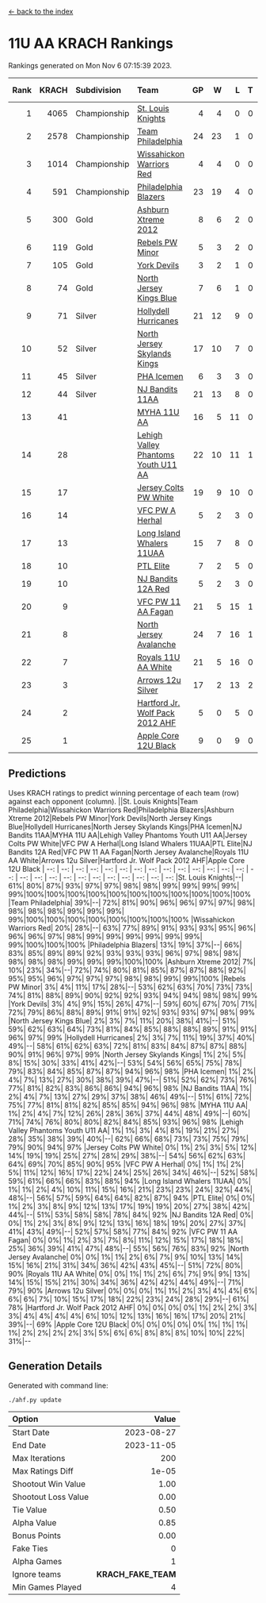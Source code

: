 [<- back to the index](readme.md)
# 11U AA KRACH Rankings
Rankings generated on Mon Nov  6 07:15:39 2023.

Rank|KRACH|Subdivision|Team|GP|W|L|T|OTW|OTL|SoS|Exp Wins|Win Diff
---:|---:|:---|:---|---:|---:|---:|---:|---:|---:|---:|---:|---:
1|4065|Championship|[St. Louis Knights](https://gamesheetstats.com/seasons/3659/teams/143319/schedule)|4|4|0|0|0|0|139|4.8|-0.0
2|2578|Championship|[Team Philadelphia](https://gamesheetstats.com/seasons/3659/teams/140788/schedule)|24|23|1|0|0|0|136|23.8|-0.0
3|1014|Championship|[Wissahickon Warriors Red](https://gamesheetstats.com/seasons/3659/teams/140468/schedule)|4|4|0|0|1|0|32|4.9|0.0
4|591|Championship|[Philadelphia Blazers](https://gamesheetstats.com/seasons/3659/teams/140785/schedule)|23|19|4|0|0|0|514|19.8|-0.0
5|300|Gold|[Ashburn Xtreme 2012](https://gamesheetstats.com/seasons/3659/teams/140775/schedule)|8|6|2|0|1|0|586|6.8|-0.0
6|119|Gold|[Rebels PW Minor](https://gamesheetstats.com/seasons/3659/teams/140786/schedule)|5|3|2|0|0|0|537|3.8|-0.0
7|105|Gold|[York Devils](https://gamesheetstats.com/seasons/3659/teams/140469/schedule)|3|2|1|0|1|0|650|2.9|0.0
8|74|Gold|[North Jersey Kings Blue](https://gamesheetstats.com/seasons/3659/teams/140459/schedule)|7|6|1|0|0|0|14|6.9|0.0
9|71|Silver|[Hollydell Hurricanes](https://gamesheetstats.com/seasons/3659/teams/140777/schedule)|21|12|9|0|0|1|561|12.9|0.0
10|52|Silver|[North Jersey Skylands Kings](https://gamesheetstats.com/seasons/3659/teams/140784/schedule)|17|10|7|0|1|1|353|10.9|0.0
11|45|Silver|[PHA Icemen](https://gamesheetstats.com/seasons/3659/teams/143313/schedule)|6|3|3|0|0|0|395|3.9|0.0
12|44|Silver|[NJ Bandits 11AA](https://gamesheetstats.com/seasons/3659/teams/140782/schedule)|21|13|8|0|0|1|177|13.9|0.0
13|41||[MYHA 11U AA](https://gamesheetstats.com/seasons/3659/teams/140781/schedule)|16|5|11|0|0|0|612|5.9|0.0
14|28||[Lehigh Valley Phantoms Youth U11 AA](https://gamesheetstats.com/seasons/3659/teams/140779/schedule)|22|10|11|1|1|0|494|11.4|0.0
15|17||[Jersey Colts PW White](https://gamesheetstats.com/seasons/3659/teams/140778/schedule)|19|9|10|0|1|0|181|9.9|0.0
16|14||[VFC PW A Herhal](https://gamesheetstats.com/seasons/3659/teams/140467/schedule)|5|2|3|0|0|1|31|2.9|0.0
17|13||[Long Island Whalers 11UAA](https://gamesheetstats.com/seasons/3659/teams/140780/schedule)|15|7|8|0|0|1|57|7.9|0.0
18|10||[PTL Elite](https://gamesheetstats.com/seasons/3659/teams/140462/schedule)|7|2|5|0|0|0|29|2.9|0.0
19|10||[NJ Bandits 12A Red](https://gamesheetstats.com/seasons/3659/teams/140458/schedule)|5|2|3|0|0|0|17|2.9|0.0
20|9||[VFC PW 11 AA Fagan](https://gamesheetstats.com/seasons/3659/teams/140789/schedule)|21|5|15|1|1|1|296|6.4|0.0
21|8||[North Jersey Avalanche](https://gamesheetstats.com/seasons/3659/teams/140783/schedule)|24|7|16|1|1|3|142|8.4|0.0
22|7||[Royals 11U AA White](https://gamesheetstats.com/seasons/3659/teams/140787/schedule)|21|5|16|0|1|0|378|5.9|0.0
23|3||[Arrows 12u Silver](https://gamesheetstats.com/seasons/3659/teams/140774/schedule)|17|2|13|2|0|0|58|3.9|0.0
24|2||[Hartford Jr. Wolf Pack 2012 AHF](https://gamesheetstats.com/seasons/3659/teams/140776/schedule)|5|0|5|0|0|0|30|0.9|0.0
25|1||[Apple Core 12U Black](https://gamesheetstats.com/seasons/3659/teams/140773/schedule)|9|0|9|0|0|0|503|0.9|0.0

## Predictions
Uses KRACH ratings to predict winning percentage of each team (row) against each opponent (column).
||St. Louis Knights|Team Philadelphia|Wissahickon Warriors Red|Philadelphia Blazers|Ashburn Xtreme 2012|Rebels PW Minor|York Devils|North Jersey Kings Blue|Hollydell Hurricanes|North Jersey Skylands Kings|PHA Icemen|NJ Bandits 11AA|MYHA 11U AA|Lehigh Valley Phantoms Youth U11 AA|Jersey Colts PW White|VFC PW A Herhal|Long Island Whalers 11UAA|PTL Elite|NJ Bandits 12A Red|VFC PW 11 AA Fagan|North Jersey Avalanche|Royals 11U AA White|Arrows 12u Silver|Hartford Jr. Wolf Pack 2012 AHF|Apple Core 12U Black
| --: | --: | --: | --: | --: | --: | --: | --: | --: | --: | --: | --: | --: | --: | --: | --: | --: | --: | --: | --: | --: | --: | --: | --: | --: | --: 
|St. Louis Knights|--| 61%| 80%| 87%| 93%| 97%| 97%| 98%| 98%| 99%| 99%| 99%| 99%| 99%|100%|100%|100%|100%|100%|100%|100%|100%|100%|100%|100%
|Team Philadelphia| 39%|--| 72%| 81%| 90%| 96%| 96%| 97%| 97%| 98%| 98%| 98%| 98%| 99%| 99%| 99%| 99%|100%|100%|100%|100%|100%|100%|100%|100%
|Wissahickon Warriors Red| 20%| 28%|--| 63%| 77%| 89%| 91%| 93%| 93%| 95%| 96%| 96%| 96%| 97%| 98%| 99%| 99%| 99%| 99%| 99%| 99%| 99%|100%|100%|100%
|Philadelphia Blazers| 13%| 19%| 37%|--| 66%| 83%| 85%| 89%| 89%| 92%| 93%| 93%| 93%| 96%| 97%| 98%| 98%| 98%| 98%| 98%| 99%| 99%| 99%|100%|100%
|Ashburn Xtreme 2012|  7%| 10%| 23%| 34%|--| 72%| 74%| 80%| 81%| 85%| 87%| 87%| 88%| 92%| 95%| 95%| 96%| 97%| 97%| 97%| 98%| 98%| 99%| 99%|100%
|Rebels PW Minor|  3%|  4%| 11%| 17%| 28%|--| 53%| 62%| 63%| 70%| 73%| 73%| 74%| 81%| 88%| 89%| 90%| 92%| 92%| 93%| 94%| 94%| 98%| 98%| 99%
|York Devils|  3%|  4%|  9%| 15%| 26%| 47%|--| 59%| 60%| 67%| 70%| 71%| 72%| 79%| 86%| 88%| 89%| 91%| 91%| 92%| 93%| 93%| 97%| 98%| 99%
|North Jersey Kings Blue|  2%|  3%|  7%| 11%| 20%| 38%| 41%|--| 51%| 59%| 62%| 63%| 64%| 73%| 81%| 84%| 85%| 88%| 88%| 89%| 91%| 91%| 96%| 97%| 99%
|Hollydell Hurricanes|  2%|  3%|  7%| 11%| 19%| 37%| 40%| 49%|--| 58%| 61%| 62%| 63%| 72%| 81%| 83%| 84%| 87%| 87%| 88%| 90%| 91%| 96%| 97%| 99%
|North Jersey Skylands Kings|  1%|  2%|  5%|  8%| 15%| 30%| 33%| 41%| 42%|--| 53%| 54%| 56%| 65%| 75%| 78%| 79%| 83%| 84%| 85%| 87%| 87%| 94%| 96%| 98%
|PHA Icemen|  1%|  2%|  4%|  7%| 13%| 27%| 30%| 38%| 39%| 47%|--| 51%| 52%| 62%| 73%| 76%| 77%| 81%| 82%| 83%| 86%| 86%| 94%| 96%| 98%
|NJ Bandits 11AA|  1%|  2%|  4%|  7%| 13%| 27%| 29%| 37%| 38%| 46%| 49%|--| 51%| 61%| 72%| 75%| 77%| 81%| 81%| 82%| 85%| 85%| 94%| 96%| 98%
|MYHA 11U AA|  1%|  2%|  4%|  7%| 12%| 26%| 28%| 36%| 37%| 44%| 48%| 49%|--| 60%| 71%| 74%| 76%| 80%| 80%| 82%| 84%| 85%| 93%| 96%| 98%
|Lehigh Valley Phantoms Youth U11 AA|  1%|  1%|  3%|  4%|  8%| 19%| 21%| 27%| 28%| 35%| 38%| 39%| 40%|--| 62%| 66%| 68%| 73%| 73%| 75%| 79%| 79%| 90%| 94%| 97%
|Jersey Colts PW White|  0%|  1%|  2%|  3%|  5%| 12%| 14%| 19%| 19%| 25%| 27%| 28%| 29%| 38%|--| 54%| 56%| 62%| 63%| 64%| 69%| 70%| 85%| 90%| 95%
|VFC PW A Herhal|  0%|  1%|  1%|  2%|  5%| 11%| 12%| 16%| 17%| 22%| 24%| 25%| 26%| 34%| 46%|--| 52%| 58%| 59%| 61%| 66%| 66%| 83%| 88%| 94%
|Long Island Whalers 11UAA|  0%|  1%|  1%|  2%|  4%| 10%| 11%| 15%| 16%| 21%| 23%| 23%| 24%| 32%| 44%| 48%|--| 56%| 57%| 59%| 64%| 64%| 82%| 87%| 94%
|PTL Elite|  0%|  0%|  1%|  2%|  3%|  8%|  9%| 12%| 13%| 17%| 19%| 19%| 20%| 27%| 38%| 42%| 44%|--| 51%| 53%| 58%| 58%| 78%| 84%| 92%
|NJ Bandits 12A Red|  0%|  0%|  1%|  2%|  3%|  8%|  9%| 12%| 13%| 16%| 18%| 19%| 20%| 27%| 37%| 41%| 43%| 49%|--| 52%| 57%| 58%| 77%| 84%| 92%
|VFC PW 11 AA Fagan|  0%|  0%|  1%|  2%|  3%|  7%|  8%| 11%| 12%| 15%| 17%| 18%| 18%| 25%| 36%| 39%| 41%| 47%| 48%|--| 55%| 56%| 76%| 83%| 92%
|North Jersey Avalanche|  0%|  0%|  1%|  1%|  2%|  6%|  7%|  9%| 10%| 13%| 14%| 15%| 16%| 21%| 31%| 34%| 36%| 42%| 43%| 45%|--| 51%| 72%| 80%| 90%
|Royals 11U AA White|  0%|  0%|  1%|  1%|  2%|  6%|  7%|  9%|  9%| 13%| 14%| 15%| 15%| 21%| 30%| 34%| 36%| 42%| 42%| 44%| 49%|--| 71%| 79%| 90%
|Arrows 12u Silver|  0%|  0%|  0%|  1%|  1%|  2%|  3%|  4%|  4%|  6%|  6%|  6%|  7%| 10%| 15%| 17%| 18%| 22%| 23%| 24%| 28%| 29%|--| 61%| 78%
|Hartford Jr. Wolf Pack 2012 AHF|  0%|  0%|  0%|  0%|  1%|  2%|  2%|  3%|  3%|  4%|  4%|  4%|  4%|  6%| 10%| 12%| 13%| 16%| 16%| 17%| 20%| 21%| 39%|--| 69%
|Apple Core 12U Black|  0%|  0%|  0%|  0%|  0%|  1%|  1%|  1%|  1%|  2%|  2%|  2%|  2%|  3%|  5%|  6%|  6%|  8%|  8%|  8%| 10%| 10%| 22%| 31%|--

## Generation Details

Generated with command line:
```
./ahf.py update
```

| Option | Value |
| :----- | ----: |
| Start Date | 2023-08-27 |
| End Date | 2023-11-05 |
| Max Iterations | 200 |
| Max Ratings Diff | 1e-05 |
| Shootout Win Value | 1.00 |
| Shootout Loss Value | 0.00 |
| Tie Value | 0.50 |
| Alpha Value | 0.85 |
| Bonus Points | 0.00 |
| Fake Ties | 0 |
| Alpha Games | 1 |
| Ignore teams | __KRACH_FAKE_TEAM__ |
| Min Games Played | 4 |

